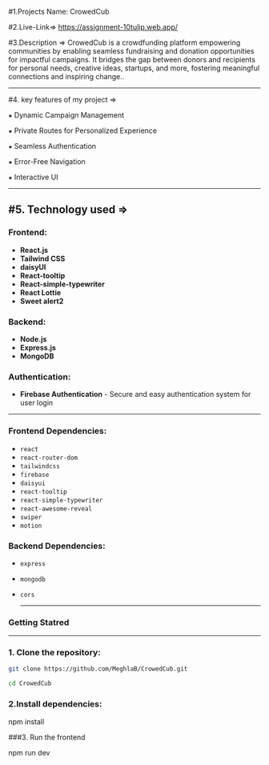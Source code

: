 #1.Projects Name: CrowedCub

#2.Live-Link=> https://assignment-10tulip.web.app/

#3.Description => CrowedCub is a crowdfunding platform empowering communities by enabling seamless fundraising and donation opportunities for impactful campaigns. It bridges the gap between donors and recipients for personal needs, creative ideas, startups, and more, fostering meaningful connections and inspiring change..

---

#4. key features of my project =>

⁕ Dynamic Campaign Management

⁕ Private Routes for Personalized Experience

⁕ Seamless Authentication

⁕ Error-Free Navigation

⁕ Interactive UI

---

#5. Technology used =>
---

### Frontend:
- **React.js** 
- **Tailwind CSS** 
- **daisyUI** 
- **React-tooltip** 
- **React-simple-typewriter** 
- **React Lottie**
- **Sweet alert2**


### Backend:
- **Node.js**
- **Express.js** 
- **MongoDB** 

### Authentication:
- **Firebase Authentication** - Secure and easy authentication system for user login


---
### Frontend Dependencies:
- `react`
- `react-router-dom`
- `tailwindcss`
- `firebase`
- `daisyui`
- `react-tooltip`
- `react-simple-typewriter`
- `react-awesome-reveal`
- `swiper`
- `motion`

 ### Backend Dependencies:
- `express`
- `mongodb`
- `cors`

  ---

### Getting Statred
---
### 1. Clone the repository:
```bash or terminal
git clone https://github.com/MeghlaB/CrowedCub.git

cd CrowedCub
```
### 2.Install dependencies:

npm install

###3. Run the frontend

npm run dev

 
